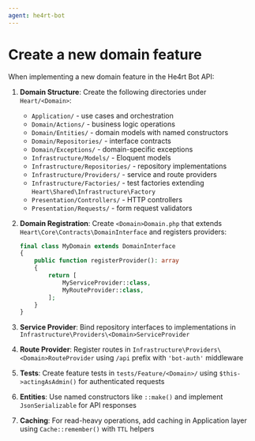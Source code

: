 ```yaml
---
agent: he4rt-bot
---
```


# Create a new domain feature

When implementing a new domain feature in the He4rt Bot API:

1. **Domain Structure**: Create the following directories under `Heart/<Domain>`:
   - `Application/` - use cases and orchestration
   - `Domain/Actions/` - business logic operations
   - `Domain/Entities/` - domain models with named constructors
   - `Domain/Repositories/` - interface contracts
   - `Domain/Exceptions/` - domain-specific exceptions
   - `Infrastructure/Models/` - Eloquent models
   - `Infrastructure/Repositories/` - repository implementations
   - `Infrastructure/Providers/` - service and route providers
   - `Infrastructure/Factories/` - test factories extending `Heart\Shared\Infrastructure\Factory`
   - `Presentation/Controllers/` - HTTP controllers
   - `Presentation/Requests/` - form request validators

2. **Domain Registration**: Create `<Domain>Domain.php` that extends `Heart\Core\Contracts\DomainInterface` and registers providers:
   ```php
   final class MyDomain extends DomainInterface
   {
       public function registerProvider(): array
       {
           return [
               MyServiceProvider::class,
               MyRouteProvider::class,
           ];
       }
   }
   ```

3. **Service Provider**: Bind repository interfaces to implementations in `Infrastructure\Providers\<Domain>ServiceProvider`

4. **Route Provider**: Register routes in `Infrastructure\Providers\<Domain>RouteProvider` using `/api` prefix with `'bot-auth'` middleware

5. **Tests**: Create feature tests in `tests/Feature/<Domain>/` using `$this->actingAsAdmin()` for authenticated requests

6. **Entities**: Use named constructors like `::make()` and implement `JsonSerializable` for API responses

7. **Caching**: For read-heavy operations, add caching in Application layer using `Cache::remember()` with `TTL` helpers
